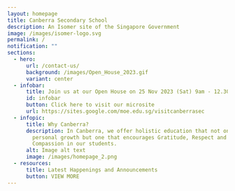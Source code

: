 ```yaml
---
layout: homepage
title: Canberra Secondary School
description: An Isomer site of the Singapore Government
image: /images/isomer-logo.svg
permalink: /
notification: ""
sections:
  - hero:
      url: /contact-us/
      background: /images/Open_House_2023.gif
      variant: center
  - infobar:
      title: Join us at our Open House on 25 Nov 2023 (Sat) 9am - 12.30pm
      id: infobar
      button: Click here to visit our microsite
      url: https://sites.google.com/moe.edu.sg/visitcanberrasec
  - infopic:
      title: Why Canberra?
      description: In Canberra, we offer holistic education that not only focuses on
        personal growth but one that encourages Gratitude, Respect and
        Compassion in our students.
      alt: Image alt text
      image: /images/homepage_2.png
  - resources:
      title: Latest Happenings and Announcements
      button: VIEW MORE
---
```

